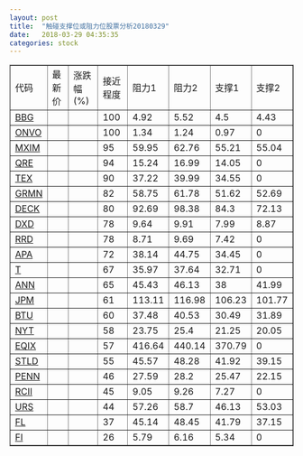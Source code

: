 ```yaml
---
layout: post
title:  "触碰支撑位或阻力位股票分析20180329"
date:   2018-03-29 04:35:35
categories: stock
---
```

<script type="text/javascript">
var stockList = []
stockList.push('gb_bbg');
stockList.push('gb_onvo');
stockList.push('gb_mxim');
stockList.push('gb_qre');
stockList.push('gb_tex');
stockList.push('gb_grmn');
stockList.push('gb_deck');
stockList.push('gb_dxd');
stockList.push('gb_rrd');
stockList.push('gb_apa');
stockList.push('gb_t');
stockList.push('gb_ann');
stockList.push('gb_jpm');
stockList.push('gb_btu');
stockList.push('gb_nyt');
stockList.push('gb_eqix');
stockList.push('gb_stld');
stockList.push('gb_penn');
stockList.push('gb_rcii');
stockList.push('gb_urs');
stockList.push('gb_fl');
stockList.push('gb_fi');
</script>
<table border="1">
 <tr>
 <td>代码</td>
 <td>最新价</td>
 <td>涨跌幅(%)</td>
 <td>接近程度</td>
 <td>阻力1</td>
 <td>阻力2</td>
 <td>支撑1</td>
 <td>支撑2</td>
</tr>
  <tr id="bbg" class="red">
  <td><a href="http://stock.finance.sina.com.cn/usstock/quotes/BBG.html" target="_blank">BBG</a></td><td></td><td></td><td>100</td><td>4.92</td><td>5.52</td><td>4.5</td><td>4.43</td></tr>
  <tr id="onvo" class="green">
  <td><a href="http://stock.finance.sina.com.cn/usstock/quotes/ONVO.html" target="_blank">ONVO</a></td><td></td><td></td><td>100</td><td>1.34</td><td>1.24</td><td>0.97</td><td>0</td></tr>
  <tr id="mxim" class="red">
  <td><a href="http://stock.finance.sina.com.cn/usstock/quotes/MXIM.html" target="_blank">MXIM</a></td><td></td><td></td><td>95</td><td>59.95</td><td>62.76</td><td>55.21</td><td>55.04</td></tr>
  <tr id="qre" class="red">
  <td><a href="http://stock.finance.sina.com.cn/usstock/quotes/QRE.html" target="_blank">QRE</a></td><td></td><td></td><td>94</td><td>15.24</td><td>16.99</td><td>14.05</td><td>0</td></tr>
  <tr id="tex" class="red">
  <td><a href="http://stock.finance.sina.com.cn/usstock/quotes/TEX.html" target="_blank">TEX</a></td><td></td><td></td><td>90</td><td>37.22</td><td>39.99</td><td>34.55</td><td>0</td></tr>
  <tr id="grmn" class="red">
  <td><a href="http://stock.finance.sina.com.cn/usstock/quotes/GRMN.html" target="_blank">GRMN</a></td><td></td><td></td><td>82</td><td>58.75</td><td>61.78</td><td>51.62</td><td>52.69</td></tr>
  <tr id="deck" class="red">
  <td><a href="http://stock.finance.sina.com.cn/usstock/quotes/DECK.html" target="_blank">DECK</a></td><td></td><td></td><td>80</td><td>92.69</td><td>98.38</td><td>84.3</td><td>72.13</td></tr>
  <tr id="dxd" class="green">
  <td><a href="http://stock.finance.sina.com.cn/usstock/quotes/DXD.html" target="_blank">DXD</a></td><td></td><td></td><td>78</td><td>9.64</td><td>9.91</td><td>7.99</td><td>8.87</td></tr>
  <tr id="rrd" class="red">
  <td><a href="http://stock.finance.sina.com.cn/usstock/quotes/RRD.html" target="_blank">RRD</a></td><td></td><td></td><td>78</td><td>8.71</td><td>9.69</td><td>7.42</td><td>0</td></tr>
  <tr id="apa" class="red">
  <td><a href="http://stock.finance.sina.com.cn/usstock/quotes/APA.html" target="_blank">APA</a></td><td></td><td></td><td>72</td><td>38.14</td><td>44.75</td><td>34.45</td><td>0</td></tr>
  <tr id="t" class="red">
  <td><a href="http://stock.finance.sina.com.cn/usstock/quotes/T.html" target="_blank">T</a></td><td></td><td></td><td>67</td><td>35.97</td><td>37.64</td><td>32.71</td><td>0</td></tr>
  <tr id="ann" class="red">
  <td><a href="http://stock.finance.sina.com.cn/usstock/quotes/ANN.html" target="_blank">ANN</a></td><td></td><td></td><td>65</td><td>45.43</td><td>46.13</td><td>38</td><td>41.99</td></tr>
  <tr id="jpm" class="green">
  <td><a href="http://stock.finance.sina.com.cn/usstock/quotes/JPM.html" target="_blank">JPM</a></td><td></td><td></td><td>61</td><td>113.11</td><td>116.98</td><td>106.23</td><td>101.77</td></tr>
  <tr id="btu" class="red">
  <td><a href="http://stock.finance.sina.com.cn/usstock/quotes/BTU.html" target="_blank">BTU</a></td><td></td><td></td><td>60</td><td>37.48</td><td>40.53</td><td>30.49</td><td>31.89</td></tr>
  <tr id="nyt" class="red">
  <td><a href="http://stock.finance.sina.com.cn/usstock/quotes/NYT.html" target="_blank">NYT</a></td><td></td><td></td><td>58</td><td>23.75</td><td>25.4</td><td>21.25</td><td>20.05</td></tr>
  <tr id="eqix" class="green">
  <td><a href="http://stock.finance.sina.com.cn/usstock/quotes/EQIX.html" target="_blank">EQIX</a></td><td></td><td></td><td>57</td><td>416.64</td><td>440.14</td><td>370.79</td><td>0</td></tr>
  <tr id="stld" class="green">
  <td><a href="http://stock.finance.sina.com.cn/usstock/quotes/STLD.html" target="_blank">STLD</a></td><td></td><td></td><td>55</td><td>45.57</td><td>48.28</td><td>41.92</td><td>39.15</td></tr>
  <tr id="penn" class="green">
  <td><a href="http://stock.finance.sina.com.cn/usstock/quotes/PENN.html" target="_blank">PENN</a></td><td></td><td></td><td>46</td><td>27.59</td><td>28.2</td><td>25.47</td><td>22.15</td></tr>
  <tr id="rcii" class="red">
  <td><a href="http://stock.finance.sina.com.cn/usstock/quotes/RCII.html" target="_blank">RCII</a></td><td></td><td></td><td>45</td><td>9.05</td><td>9.26</td><td>7.27</td><td>0</td></tr>
  <tr id="urs" class="green">
  <td><a href="http://stock.finance.sina.com.cn/usstock/quotes/URS.html" target="_blank">URS</a></td><td></td><td></td><td>44</td><td>57.26</td><td>58.7</td><td>46.13</td><td>53.03</td></tr>
  <tr id="fl" class="red">
  <td><a href="http://stock.finance.sina.com.cn/usstock/quotes/FL.html" target="_blank">FL</a></td><td></td><td></td><td>37</td><td>45.14</td><td>48.45</td><td>41.79</td><td>37.15</td></tr>
  <tr id="fi" class="green">
  <td><a href="http://stock.finance.sina.com.cn/usstock/quotes/FI.html" target="_blank">FI</a></td><td></td><td></td><td>26</td><td>5.79</td><td>6.16</td><td>5.34</td><td>0</td></tr>
</table>
